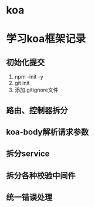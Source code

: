 # koa
# 学习koa框架记录
## 初始化提交
1. npm -init -y
2. git init
3. 添加.gitignore文件
## 路由、控制器拆分
## koa-body解析请求参数
## 拆分service
## 拆分各种校验中间件
## 统一错误处理